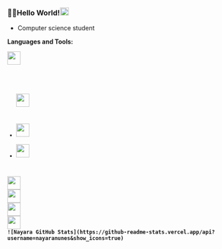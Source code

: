 ### 👋✨Hello World!<code><img height="18" width="20" src="https://joaocouto-espinho.com/img-places/globe-rotat.gif"></code>

- Computer science student 

<!--
**nayaranunes/nayaranunes** is a ✨ _special_ ✨ repository because its `README.md` (this file) appears on your GitHub profile.
-->

<p><strong>Languages and Tools:<p><strong>

<code><img height="30" src="https://cdn.iconscout.com/icon/free/png-256/java-23-225999.png"> 
<ul>
<p><code><img height="30" src="https://cdn.iconscout.com/icon/free/png-512/c-programming-569564.png"></code><p>
<li><code><img height="30" src="https://cdn.iconscout.com/icon/free/png-512/docker-226091.png"></code></li>
<li><code><img height="30" src="https://cdn.iconscout.com/icon/free/png-512/postgresql-5-569524.png"></code></li>
</ul>
<code><img height="30" src="https://chocolatey.org/content/packageimages/vscode-spring-boot.1.19.0.png"></code>
<code><img height="30" src="https://docs.spring.io/spring/docs/current/spring-framework-reference/pdf/favicon.ico"></code>
<code><img height="30" src="https://cdn.iconscout.com/icon/free/png-256/github-170-1175028.png"></code>
<code><img height="30" src="https://cdn.iconscout.com/icon/free/png-256/intellij-idea-569199.png"></code>
![Nayara GitHub Stats](https://github-readme-stats.vercel.app/api?username=nayaranunes&show_icons=true)

